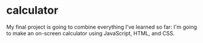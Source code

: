 # calculator
My final project is going to combine everything I’ve learned so far: I'm going to make an on-screen calculator using JavaScript, HTML, and CSS.

